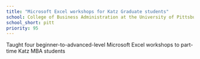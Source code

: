 ```yaml
---
title: "Microsoft Excel workshops for Katz Graduate students"
school: College of Business Administration at the University of Pittsburgh
school_short: pitt
priority: 95
---
```


Taught four beginner-to-advanced-level Microsoft Excel workshops to part-time Katz
MBA students
